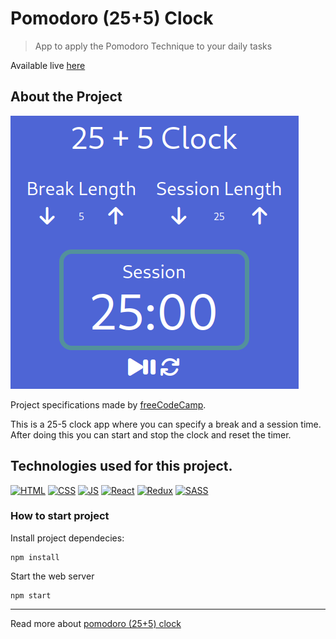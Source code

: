 # **Pomodoro (25+5) Clock**

> App to apply the Pomodoro Technique to your daily tasks

Available live [here](https://fernet87.github.io/25-5-clock/) 

## About the Project

![Top Page Screenshot](./src/assets/screenshot.png)

Project specifications made by [freeCodeCamp](https://www.freecodecamp.org/learn/front-end-libraries/front-end-libraries-projects/build-a-25--5-clock).

This is a 25-5 clock app where you can specify a break and a session time.
After doing this you can start and stop the clock and reset the timer.

## **Technologies used for this project.**

[<img src='https://img.icons8.com/color/96/000000/html-5--v1.png' alt='HTML' width='50px'/>](https://html.spec.whatwg.org/multipage/) [<img src='https://img.icons8.com/color/96/000000/css3.png' alt='CSS' width='50px'/>](https://www.css3.com/) [<img src='https://img.icons8.com/color/96/000000/javascript--v1.png' alt='JS' width='50px'/>](https://developer.mozilla.org/en-US/docs/Web/JavaScript)
[<img src='https://img.icons8.com/officel/80/000000/react.png' alt='React' width='50px'/>](https://reactjs.org/) [<img src='https://img.icons8.com/color/96/000000/redux.png' alt='Redux' width='50px'/>](https://redux.js.org/) [<img src='https://img.icons8.com/color/96/000000/sass.png' alt='SASS' width='50px'/>](https://sass-lang.com/)

### **How to start project**

Install project dependecies:

```
npm install
```

Start the web server

```
npm start
```

---
Read more about [pomodoro (25+5) clock](https://en.wikipedia.org/wiki/Pomodoro_Technique)
